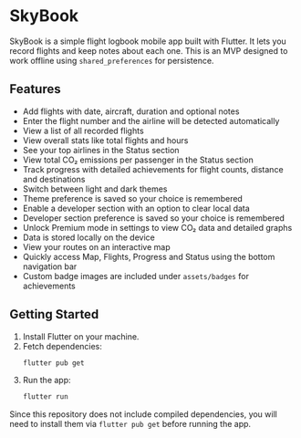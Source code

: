 # SkyBook

SkyBook is a simple flight logbook mobile app built with Flutter. It lets you record flights and keep notes about each one. This is an MVP designed to work offline using `shared_preferences` for persistence.

## Features

- Add flights with date, aircraft, duration and optional notes
- Enter the flight number and the airline will be detected automatically
- View a list of all recorded flights
- View overall stats like total flights and hours
- See your top airlines in the Status section
- View total CO₂ emissions per passenger in the Status section
- Track progress with detailed achievements for flight counts, distance and destinations
- Switch between light and dark themes
- Theme preference is saved so your choice is remembered
- Enable a developer section with an option to clear local data
- Developer section preference is saved so your choice is remembered
- Unlock Premium mode in settings to view CO₂ data and detailed graphs
- Data is stored locally on the device
- View your routes on an interactive map
- Quickly access Map, Flights, Progress and Status using the bottom navigation bar
- Custom badge images are included under `assets/badges` for achievements

## Getting Started

1. Install Flutter on your machine.
2. Fetch dependencies:
   ```sh
   flutter pub get
   ```
3. Run the app:
   ```sh
   flutter run
   ```

Since this repository does not include compiled dependencies, you will need to install them via `flutter pub get` before running the app.
